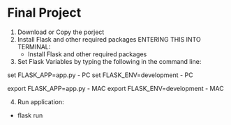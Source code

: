 # Final Project

1. Download or Copy the porject
2. Install Flask and other required packages ENTERING THIS INTO TERMINAL:
   - Install Flask and other required packages 
3. Set Flask Variables by typing the following in the command line:


set FLASK_APP=app.py - PC
set FLASK_ENV=development - PC

export FLASK_APP=app.py - MAC
export FLASK_ENV=development - MAC

4. Run application:
- flask run
